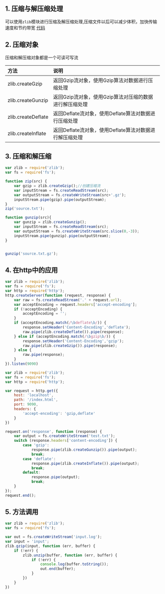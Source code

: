 ## 1. 压缩与解压缩处理
可以使用`zlib`模块进行压缩及解压缩处理,压缩文件以后可以减少体积，加快传输速度和节约带宽
[代码](https://github.com/zhufengnodejs/static-server/tree/master/lesson/zlib)

## 2. 压缩对象
压缩和解压缩对象都是一个可读可写流

|方法|说明|
|:----|:----|
|zlib.createGzip|返回Gzip流对象，使用Gzip算法对数据进行压缩处理|
|zlib.createGunzip|返回Gzip流对象，使用Gzip算法对压缩的数据进行解压缩处理|
|zlib.createDeflate|返回Deflate流对象，使用Deflate算法对数据进行压缩处理|
|zlib.createInflate|返回Deflate流对象，使用Deflate算法对数据进行解压缩处理|

## 3. 压缩和解压缩
```javascript
var zlib = require('zlib');
var fs = require('fs');

function zip(src) {
    var gzip = zlib.createGzip();//创建压缩流
    var inputStream = fs.createReadStream(src);
    var outputStream = fs.createWriteStream(src+'.gz');
    inputStream.pipe(gzip).pipe(outputStream);
}
zip('source.txt');

function gunzip(src){
    var gunzip = zlib.createGunzip();
    var inputStream = fs.createReadStream(src);
    var outputStream = fs.createWriteStream(src.slice(0,-3));
    inputStream.pipe(gunzip).pipe(outputStream);
}


gunzip('source.txt.gz');

```

## 4. 在http中的应用
```javascript
var zlib = require('zlib');
var fs = require('fs');
var http = require('http');
http.createServer(function (request, response) {
    var raw = fs.createReadStream('.' + request.url);
    var acceptEncoding = request.headers['accept-encoding'];
    if (!acceptEncoding) {
        acceptEncoding = '';
    }
    if (acceptEncoding.match(/\bdeflate\b/)) {
        response.setHeader('Content-Encoding','deflate');
        raw.pipe(zlib.createDeflate()).pipe(response);
    } else if (acceptEncoding.match(/\bgzip\b/)) {
        response.setHeader('Content-Encoding','gzip');
        raw.pipe(zlib.createGzip()).pipe(response);
    } else {
        raw.pipe(response);
    }
}).listen(9090)
```

```javascript
var zlib = require('zlib');
var fs = require('fs');
var http = require('http');

var request = http.get({
    host: 'localhost',
    path: '/index.html',
    port: 9090,
    headers: {
        'accept-encoding': 'gzip,deflate'
    }
})

request.on('response', function (response) {
    var output = fs.createWriteStream('test.txt');
    switch (response.headers['content-encoding']) {
        case 'gzip':
            response.pipe(zlib.createGunzip()).pipe(output);
            break;
        case 'deflate':
            response.pipe(zlib.createInflate()).pipe(output);
            break;
        default:
            response.pipe(output);
            break;
    }
});
request.end();
```

## 5. 方法调用
```javascript
var zlib = require('zlib');
var fs = require('fs');

var out = fs.createWriteStream('input.log');
var input = 'input';
zlib.gzip(input, function (err, buffer) {
    if (!err) {
        zlib.unzip(buffer, function (err, buffer) {
            if (!err) {
                console.log(buffer.toString());
                out.end(buffer);
            }
        })
    }
})
```
